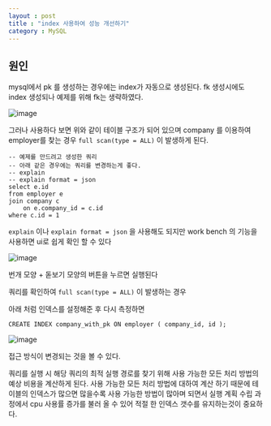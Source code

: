 ```yaml
---
layout : post
title : "index 사용하여 성능 개선하기"
category : MySQL
---
```


## 원인
mysql에서 pk 를 생성하는 경우에는 index가 자동으로 생성된다.
fk 생성시에도 index 생성되나 예제를 위해 fk는 생략하였다.

![image](https://user-images.githubusercontent.com/51283645/177697440-addc49a9-115e-4dec-a935-b9061414ddf9.png)

그러나 사용하다 보면 위와 같이 테이블 구조가 되어 있으며 company 를 이용하여 employer를 찾는 경우
`full scan(type = ALL)` 이 발생하게 된다.


```mysql
-- 예제를 만드려고 생성한 쿼리
-- 아래 같은 경우에는 쿼리를 변경하는게 좋다.
-- explain
-- explain format = json
select e.id 
from employer e
join company c 
    on e.company_id = c.id
where c.id = 1
```

`explain` 이나 `explain format = json` 을 사용해도 되지만 work bench 의 기능을 사용하면 ui로 쉽게 확인 할 수 있다

![image](https://user-images.githubusercontent.com/51283645/177698643-948ef257-bd7d-4596-8960-257f7369b755.png)

번개 모양 + 돋보기 모양의 버튼을 누르면 실행된다

쿼리를 확인하여 `full scan(type = ALL)` 이 발생하는 경우

아래 처럼 인덱스를 설정해준 후 다시 측정하면

```mysql
CREATE INDEX company_with_pk ON employer ( company_id, id );
```

![image](https://user-images.githubusercontent.com/51283645/177698907-5a8b158a-e6df-4fc8-99d4-fe34c2046b28.png)

접근 방식이 변경되는 것을 볼 수 있다.


쿼리를 실행 시 해당 쿼리의 최적 실행 경로를 찾기 위해 사용 가능한 모든 처리 방법의 예상 비용을 계산하게 된다.
사용 가능한 모든 처리 방법에 대하여 계산 하기 때문에 테이블의 인덱스가 많으면 많을수록 사용 가능한 방법이 많아며 되면서 실행 계획 수립 과정에서 cpu 사용률 증가를 불러 올 수 있어 적절 한 인덱스 갯수를 유지하는것이 중요하다.
